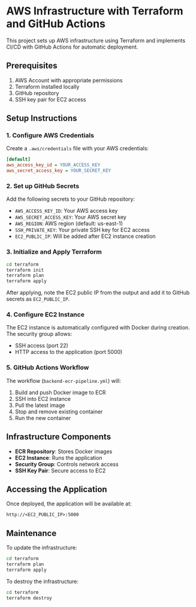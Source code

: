 # AWS Infrastructure with Terraform and GitHub Actions

This project sets up AWS infrastructure using Terraform and implements CI/CD with GitHub Actions for automatic deployment.

## Prerequisites

1. AWS Account with appropriate permissions
2. Terraform installed locally
3. GitHub repository
4. SSH key pair for EC2 access

## Setup Instructions

### 1. Configure AWS Credentials

Create a `.aws/credentials` file with your AWS credentials:
```ini
[default]
aws_access_key_id = YOUR_ACCESS_KEY
aws_secret_access_key = YOUR_SECRET_KEY
```

### 2. Set up GitHub Secrets

Add the following secrets to your GitHub repository:
- `AWS_ACCESS_KEY_ID`: Your AWS access key
- `AWS_SECRET_ACCESS_KEY`: Your AWS secret key
- `AWS_REGION`: AWS region (default: us-east-1)
- `SSH_PRIVATE_KEY`: Your private SSH key for EC2 access
- `EC2_PUBLIC_IP`: Will be added after EC2 instance creation

### 3. Initialize and Apply Terraform

```bash
cd terraform
terraform init
terraform plan
terraform apply
```

After applying, note the EC2 public IP from the output and add it to GitHub secrets as `EC2_PUBLIC_IP`.

### 4. Configure EC2 Instance

The EC2 instance is automatically configured with Docker during creation. The security group allows:
- SSH access (port 22)
- HTTP access to the application (port 5000)

### 5. GitHub Actions Workflow

The workflow (`backend-ecr-pipeline.yml`) will:
1. Build and push Docker image to ECR
2. SSH into EC2 instance
3. Pull the latest image
4. Stop and remove existing container
5. Run the new container

## Infrastructure Components

- **ECR Repository**: Stores Docker images
- **EC2 Instance**: Runs the application
- **Security Group**: Controls network access
- **SSH Key Pair**: Secure access to EC2

## Accessing the Application

Once deployed, the application will be available at:
```
http://<EC2_PUBLIC_IP>:5000
```

## Maintenance

To update the infrastructure:
```bash
cd terraform
terraform plan
terraform apply
```

To destroy the infrastructure:
```bash
cd terraform
terraform destroy
``` 